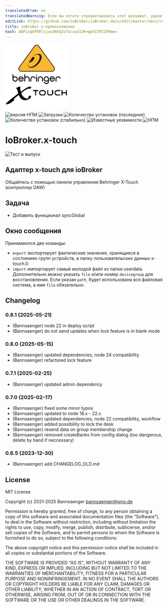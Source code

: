 ```yaml
---
translatedFrom: en
translatedWarning: Если вы хотите отредактировать этот документ, удалите поле «translationFrom», в противном случае этот документ будет снова автоматически переведен
editLink: https://github.com/ioBroker/ioBroker.docs/edit/master/docs/ru/adapterref/iobroker.x-touch/README.md
title: ioBroker.x-прикосновение
hash: AAPixqUfKFCsjwx3NXQZvTocuy413K+pphI3PZIFRmw=
---
```

![Логотип](../../../en/adapterref/iobroker.x-touch/admin/x-touch.png)

![версия НПМ](http://img.shields.io/npm/v/iobroker.x-touch.svg)
![Загрузки](https://img.shields.io/npm/dm/iobroker.x-touch.svg)
![Количество установок (последнее)](http://iobroker.live/badges/x-touch-installed.svg)
![Количество установок (стабильно)](http://iobroker.live/badges/x-touch-stable.svg)
![Известные уязвимости](https://snyk.io/test/github/Bannsaenger/ioBroker.x-touch/badge.svg)
![НПМ](https://nodei.co/npm/iobroker.x-touch.png?downloads=true)

# IoBroker.x-touch
![Тест и выпуск](https://github.com/bannsaenger/iobroker.x-touch/workflows/Test%20and%20Release/badge.svg)

## Адаптер x-touch для ioBroker
Общайтесь с помощью панели управления Behringer X-Touch (контроллер DAW)

## Задача
- Добавить функционал syncGlobal

## Окно сообщения
Принимаются две команды:

* `export` экспортирует фактические значения, хранящиеся в состояниях групп устройств, в папку пользовательских данных x-touch.0
* `import` импортирует самый молодой файл из папки userdata. Дополнительно можно указать `file` и/или номер `devicegroup` для восстановления. Если указан `path`, будет использована вся файловая система, а имя `file` обязательно.

## Changelog

<!--
    Placeholder for the next version (at the beginning of the line):
    ### **WORK IN PROGRESS**
-->
### 0.8.1 (2025-05-21)
* (Bannsaenger) node 22 in deploy script
* (Bannsaenger) do not send updates when lock feature is in blank mode

### 0.8.0 (2025-05-15)
* (Bannsaenger) updated dependencies, node 24 compatibility
* (Bannsaenger) refactored lock feature

### 0.7.1 (2025-02-25)
* (Bannsaenger) updated admin dependency

### 0.7.0 (2025-02-17)
* (Bannsaenger) fixed some minor typos
* (Bannsaenger) updated to node 18.x - 22.x
* (Bannsaenger) updated dependencies, node 22 compatibility, workflow
* (Bannsaenger) added possibility to lock the desk
* (Bannsaenger) resend data on group membership change
* (Bannsaenger) removed createBanks from config dialog (too dangerous, delete by hand if neccessary)

### 0.6.5 (2023-12-30)
* (Bannsaenger) add CHANGELOG_OLD.md

## License
MIT License

Copyright (c) 2021-2025 Bannsaenger <bannsaenger@gmx.de>

Permission is hereby granted, free of charge, to any person obtaining a copy
of this software and associated documentation files (the "Software"), to deal
in the Software without restriction, including without limitation the rights
to use, copy, modify, merge, publish, distribute, sublicense, and/or sell
copies of the Software, and to permit persons to whom the Software is
furnished to do so, subject to the following conditions:

The above copyright notice and this permission notice shall be included in all
copies or substantial portions of the Software.

THE SOFTWARE IS PROVIDED "AS IS", WITHOUT WARRANTY OF ANY KIND, EXPRESS OR
IMPLIED, INCLUDING BUT NOT LIMITED TO THE WARRANTIES OF MERCHANTABILITY,
FITNESS FOR A PARTICULAR PURPOSE AND NONINFRINGEMENT. IN NO EVENT SHALL THE
AUTHORS OR COPYRIGHT HOLDERS BE LIABLE FOR ANY CLAIM, DAMAGES OR OTHER
LIABILITY, WHETHER IN AN ACTION OF CONTRACT, TORT OR OTHERWISE, ARISING FROM,
OUT OF OR IN CONNECTION WITH THE SOFTWARE OR THE USE OR OTHER DEALINGS IN THE
SOFTWARE.
